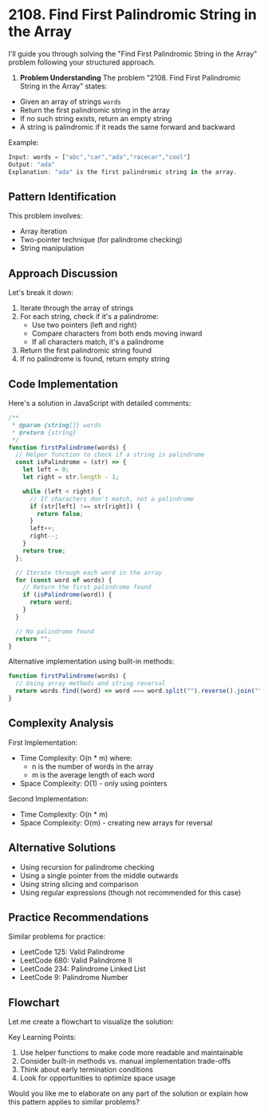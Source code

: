 # **2108. Find First Palindromic String in the Array**

I'll guide you through solving the "Find First Palindromic String in the Array" problem following your structured approach.

1. **Problem Understanding**
   The problem "2108. Find First Palindromic String in the Array" states:

- Given an array of strings `words`
- Return the first palindromic string in the array
- If no such string exists, return an empty string
- A string is palindromic if it reads the same forward and backward

Example:

```javascript
Input: words = ["abc","car","ada","racecar","cool"]
Output: "ada"
Explanation: "ada" is the first palindromic string in the array.
```

## **Pattern Identification**

This problem involves:

- Array iteration
- Two-pointer technique (for palindrome checking)
- String manipulation

## **Approach Discussion**

Let's break it down:

1. Iterate through the array of strings
1. For each string, check if it's a palindrome:
   - Use two pointers (left and right)
   - Compare characters from both ends moving inward
   - If all characters match, it's a palindrome
1. Return the first palindromic string found
1. If no palindrome is found, return empty string

## **Code Implementation**

Here's a solution in JavaScript with detailed comments:

```javascript
/**
 * @param {string[]} words
 * @return {string}
 */
function firstPalindrome(words) {
  // Helper function to check if a string is palindrome
  const isPalindrome = (str) => {
    let left = 0;
    let right = str.length - 1;

    while (left < right) {
      // If characters don't match, not a palindrome
      if (str[left] !== str[right]) {
        return false;
      }
      left++;
      right--;
    }
    return true;
  };

  // Iterate through each word in the array
  for (const word of words) {
    // Return the first palindrome found
    if (isPalindrome(word)) {
      return word;
    }
  }

  // No palindrome found
  return "";
}
```

Alternative implementation using built-in methods:

```javascript
function firstPalindrome(words) {
  // Using array methods and string reversal
  return words.find((word) => word === word.split("").reverse().join("")) || "";
}
```

## **Complexity Analysis**

First Implementation:

- Time Complexity: O(n \* m) where:
  - n is the number of words in the array
  - m is the average length of each word
- Space Complexity: O(1) - only using pointers

Second Implementation:

- Time Complexity: O(n \* m)
- Space Complexity: O(m) - creating new arrays for reversal

## **Alternative Solutions**

- Using recursion for palindrome checking
- Using a single pointer from the middle outwards
- Using string slicing and comparison
- Using regular expressions (though not recommended for this case)

## **Practice Recommendations**

Similar problems for practice:

- LeetCode 125: Valid Palindrome
- LeetCode 680: Valid Palindrome II
- LeetCode 234: Palindrome Linked List
- LeetCode 9: Palindrome Number

## **Flowchart**

Let me create a flowchart to visualize the solution:

Key Learning Points:

1. Use helper functions to make code more readable and maintainable
2. Consider built-in methods vs. manual implementation trade-offs
3. Think about early termination conditions
4. Look for opportunities to optimize space usage

Would you like me to elaborate on any part of the solution or explain how this pattern applies to similar problems?
